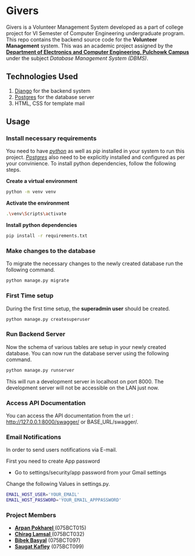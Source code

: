 # Givers
Givers is a Volunteer Management System developed as a part of college project for VI Semester of Computer Engineering undergraduate program.
This repo contains the backend source code for the **Volunteer Management** system. This was an academic project assigned by the [**Department of Electronics and Computer Engineering, Pulchowk Campus** ](http://doece.pcampus.edu.np/) under the subject _Database Management System (DBMS)_.

## Technologies Used

1. [Django](https://www.djangoproject.com/) for the backend system
2. [Postgres](https://www.postgresql.org/) for the database server
3. HTML, CSS for template mail

## Usage
	
### Install necessary requirements

You need to have [_python_](https://www.python.org/) as well as _pip_ installed in your system to run this project. [_Postgres_](https://www.postgresql.org/) also need to be explicitly installed and configured as per your convinience. 
To install python dependencies, follow the following steps.



**Create a virtual environment**

```sh
python -m venv venv
```

**Activate the environment**

```sh
.\venv\Scripts\activate
```

**Install python dependencies**

```sh
pip install -r requirements.txt
```

### Make changes to the database

To migrate the necessary changes to the newly created database run the following command.

```sh
python manage.py migrate
```


### First Time setup
During the first time setup, the **superadmin user** should be created.

```sh
python manage.py createsuperuser
```

### Run Backend Server

Now the schema of various tables are setup in your newly created database. You can now run the database server using the following command.

```sh
python manage.py runserver
```

This will run a development server in localhost on port 8000. The development server will not be accessible on the LAN just now.

### Access API Documentation

You can access the API documentation from the url : http://127.0.0.1:8000/swagger/ or BASE_URL/swagger/.

### Email Notifications
In order to send users notifications via E-mail. 

First you need to create App password

- Go to settings/security/app password from your Gmail settings

Change the following Values in settings.py.
```sh
EMAIL_HOST_USER='YOUR_EMAIL'
EMAIL_HOST_PASSWORD='YOUR_EMAIL_APPPASSWORD'
```



### Project Members

-   [**Arpan Pokharel** ](https://github.com/Naearp777/) (075BCT015)
-   [ **Chirag Lamsal** ](https://github.com/chiraqL/) (075BCT032)
-   [**Bibek Basyal**](https://github.com/Bibek99/) (075BCT097)
-   [**Saugat Kafley**](https://github.com/Saugatkafley/) (075BCT099)
